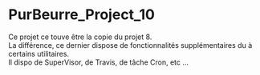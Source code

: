 # PurBeurre_Project_10

Ce projet ce touve être la copie du projet 8.  
La différence, ce dernier dispose de fonctionnalités supplémentaires du à certains utilitaires.  
Il dispo de SuperVisor, de Travis, de tâche Cron, etc ...
